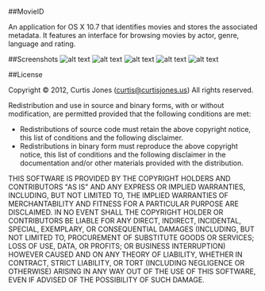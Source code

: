 ##MovieID

An application for OS X 10.7 that identifies movies and stores the associated metadata. It features
an interface for browsing movies by actor, genre, language and rating.

##Screenshots
![alt text][1]
![alt text][2]
![alt text][3]
![alt text][4]
![alt text][5]

##License

Copyright &copy; 2012, Curtis Jones (curtis@curtisjones.us)
All rights reserved.

Redistribution and use in source and binary forms, with or without modification, are permitted provided that the following conditions are met:

- Redistributions of source code must retain the above copyright notice, this list of conditions and  the following disclaimer.
- Redistributions in binary form must reproduce the above copyright notice, this list of conditions and the following disclaimer in the documentation and/or other materials provided with the distribution.

THIS SOFTWARE IS PROVIDED BY THE COPYRIGHT HOLDERS AND CONTRIBUTORS "AS IS" AND ANY EXPRESS OR IMPLIED WARRANTIES, INCLUDING, BUT NOT LIMITED TO, THE IMPLIED WARRANTIES OF MERCHANTABILITY AND FITNESS FOR A PARTICULAR PURPOSE ARE DISCLAIMED. IN NO EVENT SHALL THE COPYRIGHT HOLDER OR CONTRIBUTORS BE LIABLE FOR ANY DIRECT, INDIRECT, INCIDENTAL, SPECIAL, EXEMPLARY, OR CONSEQUENTIAL DAMAGES (INCLUDING, BUT NOT LIMITED TO, PROCUREMENT OF SUBSTITUTE GOODS OR SERVICES; LOSS OF USE, DATA, OR PROFITS; OR BUSINESS INTERRUPTION) HOWEVER CAUSED AND ON ANY THEORY OF LIABILITY, WHETHER IN CONTRACT, STRICT LIABILITY, OR TORT (INCLUDING NEGLIGENCE OR OTHERWISE) ARISING IN ANY WAY OUT OF THE USE OF THIS SOFTWARE, EVEN IF ADVISED OF THE POSSIBILITY OF SUCH DAMAGE.

  [1]: https://raw.github.com/senojsitruc/MovieID/master/MovieBrowse/Screenshots/Main.png
  [2]: https://raw.github.com/senojsitruc/MovieID/master/MovieBrowse/Screenshots/Find.png
  [3]: https://raw.github.com/senojsitruc/MovieID/master/MovieBrowse/Screenshots/Actor-Profile.png
  [4]: https://raw.github.com/senojsitruc/MovieID/master/MovieBrowse/Screenshots/Movie-Edit.png
  [5]: https://raw.github.com/senojsitruc/MovieID/master/MovieBrowse/Screenshots/Screencaps.png
